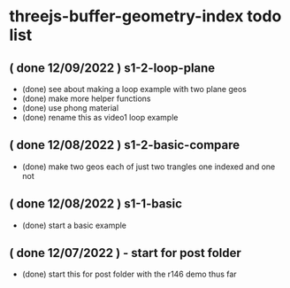 # threejs-buffer-geometry-index todo list

## ( done 12/09/2022 ) s1-2-loop-plane
* (done) see about making a loop example with two plane geos
* (done) make more helper functions
* (done) use phong material
* (done) rename this as video1 loop example

## ( done 12/08/2022 ) s1-2-basic-compare
* (done) make two geos each of just two trangles one indexed and one not

## ( done 12/08/2022 ) s1-1-basic
* (done) start a basic example

## ( done 12/07/2022 ) - start for post folder
* (done) start this for post folder with the r146 demo thus far
